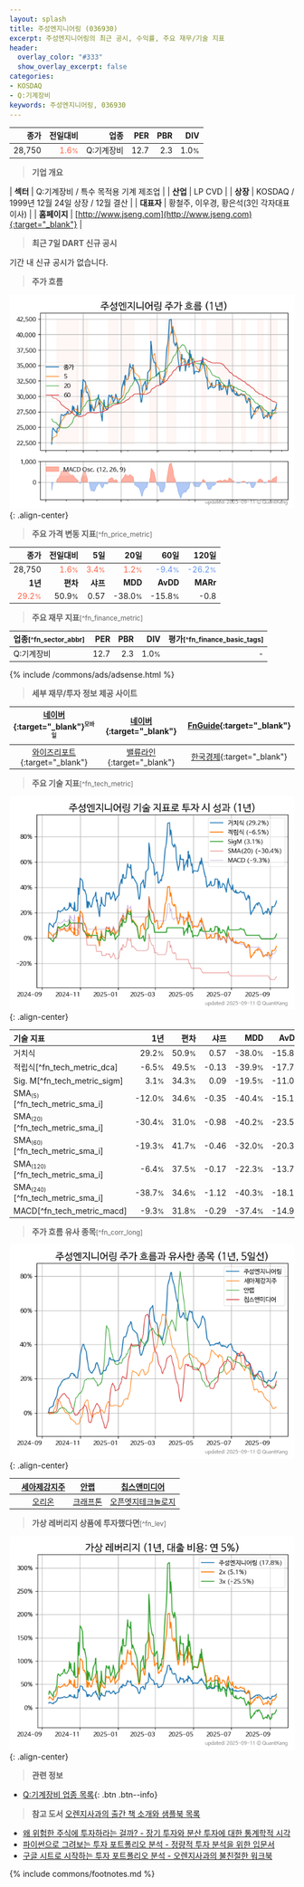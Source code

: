 ```yaml
---
layout: splash
title: 주성엔지니어링 (036930)
excerpt: 주성엔지니어링의 최근 공시, 수익률, 주요 재무/기술 지표
header:
  overlay_color: "#333"
  show_overlay_excerpt: false
categories:
- KOSDAQ
- Q:기계장비
keywords: 주성엔지니어링, 036930
---
```


| **종가** | **전일대비** | **업종** | **PER** | **PBR** | **DIV** |
| -------: | -----------: | -------: | ------: | ------: | ------: |
| 28,750 | <span style="color: tomato">1.6<small>%</small></span> | Q:기계장비 | 12.7 | 2.3 | 1.0<small>%</small> |

<!-- more -->


> **기업 개요**<a id="company"></a>

| <span style="white-space:nowrap;">**섹터**</span> | Q:기계장비 / 특수 목적용 기계 제조업 |
| <span style="white-space:nowrap;">**산업**</span> | LP CVD |
| <span style="white-space:nowrap;">**상장**</span> | KOSDAQ / 1999년 12월 24일 상장 / 12월 결산 |
| <span style="white-space:nowrap;">**대표자**</span> | 황철주, 이우경, 황은석(3인 각자대표이사) |
| <span style="white-space:nowrap;">**홈페이지**</span> | [http://www.jseng.com](http://www.jseng.com){:target="_blank"} |


> **최근 7일 DART 신규 공시**<a id="dart"></a>

기간 내 신규 공시가 없습니다.


> **주가 흐름**<a id="price"></a>

![036930](/stock/images/036930.png){: .align-center}


> **주요 가격 변동 지표**<small>[^fn_price_metric]</small>

| **종가** | **전일대비** | **5일** | **20일** | **60일** | **120일** |
| -------: | -----------: | ------: | -------: | -------: | --------: |
| 28,750 | <span style="color: tomato">1.6<small>%</small></span> | <span style="color: tomato">3.4<small>%</small></span> | <span style="color: tomato">1.2<small>%</small></span> | <span style="color: cornflowerblue">-9.4<small>%</small></span> | <span style="color: cornflowerblue">-26.2<small>%</small></span> |
| **1년** | **편차** | **샤프** | **MDD** | **AvDD** | **MARr** |
| <span style="color: tomato">29.2<small>%</small></span> | 50.9<small>%</small> | 0.57 | -38.0<small>%</small> | -15.8<small>%</small> | -0.8 |


> **주요 재무 지표**<small>[^fn_finance_metric]</small>

| **업종**<small>[^fn_sector_abbr]</small> | **PER** | **PBR** | **DIV** | **평가**<small>[^fn_finance_basic_tags]</small> |
| :--------------------------------------- | ------: | ------: | ------: | ----------------------------------------------: |
| Q:기계장비 | 12.7 | 2.3 | 1.0<small>%</small> | - |



{% include /commons/ads/adsense.html %}

> **세부 재무/투자 정보 제공 사이트**

| [네이버](https://m.stock.naver.com/domestic/stock/036930/finance/summary){:target="_blank"}<sup><small>모바일</small></sup> | [네이버](https://finance.naver.com/item/coinfo.naver?code=036930){:target="_blank"} | [FnGuide](https://comp.fnguide.com/SVO2/ASP/SVD_Invest.asp?gicode=A036930&MenuYn=Y){:target="_blank"} |
| :---: | :---: | :---: |
| [와이즈리포트](https://comp.wisereport.co.kr/company/c1040001.aspx?cmp_cd=036930){:target="_blank"} | [밸류라인](https://www.valueline.co.kr/finance/summary/036930){:target="_blank"} | [한국경제](https://markets.hankyung.com/stock/036930/financial-summary){:target="_blank"} |


> **주요 기술 지표**<small>[^fn_tech_metric]</small>


![036930](/stock/images/036930_tech.png){: .align-center}

| **기술 지표** | **1년** | **편차** | **샤프** | **MDD** | **AvDD** |
| :------------ | ------: | -----------: | -------: | ------: | -------: |
| 거치식 | 29.2<small>%</small> | 50.9<small>%</small> | 0.57 | -38.0<small>%</small> | -15.8<small>%</small> |
| 적립식[^fn_tech_metric_dca] | -6.5<small>%</small> | 49.5<small>%</small> | -0.13 | -39.9<small>%</small> | -17.7<small>%</small> |
| Sig. M[^fn_tech_metric_sigm] | 3.1<small>%</small> | 34.3<small>%</small> | 0.09 | -19.5<small>%</small> | -11.0<small>%</small> |
| SMA<small><sub>(5)</sub></small>[^fn_tech_metric_sma_i] | -12.0<small>%</small> | 34.6<small>%</small> | -0.35 | -40.4<small>%</small> | -15.1<small>%</small> |
| SMA<small><sub>(20)</sub></small>[^fn_tech_metric_sma_i] | -30.4<small>%</small> | 31.0<small>%</small> | -0.98 | -40.2<small>%</small> | -23.5<small>%</small> |
| SMA<small><sub>(60)</sub></small>[^fn_tech_metric_sma_i] | -19.3<small>%</small> | 41.7<small>%</small> | -0.46 | -32.0<small>%</small> | -20.3<small>%</small> |
| SMA<small><sub>(120)</sub></small>[^fn_tech_metric_sma_i] | -6.4<small>%</small> | 37.5<small>%</small> | -0.17 | -22.3<small>%</small> | -13.7<small>%</small> |
| SMA<small><sub>(240)</sub></small>[^fn_tech_metric_sma_i] | -38.7<small>%</small> | 34.6<small>%</small> | -1.12 | -40.3<small>%</small> | -18.1<small>%</small> |
| MACD[^fn_tech_metric_macd] | -9.3<small>%</small> | 31.8<small>%</small> | -0.29 | -37.4<small>%</small> | -14.9<small>%</small> |


> **주가 흐름 유사 종목**<a id="corr"></a><small>[^fn_corr_long]</small>

![036930](/stock/images/036930_corr.png){: .align-center}

|       | [세아제강지주](/003030/) | [안랩](/053800/) | [칩스앤미디어](/094360/) |
| :---: | :------------------------------------: | :------------------------------------: | :------------------------------------: |
|       | [오리온](/271560/) | [크래프톤](/259960/) | [오픈엣지테크놀로지](/394280/) |


> **가상 레버리지 상품에 투자했다면**<a id="2x"></a><small>[^fn_lev]</small>

![036930](/stock/images/036930_2x.png){: .align-center}


> **관련 정보**

- [Q:기계장비 업종 목록](/stats/sector/kosdaq_업종_기계장비_종목/){: .btn .btn--info}

> **참고 도서** [오렌지사과의 출간 책 소개와 샘플북 목록](https://kongdori.tistory.com/691)

- [왜 위험한 주식에 투자하라는 걸까? - 장기 투자와 분산 투자에 대한 통계학적 시각](https://kongdori.tistory.com/421)
- [파이썬으로 그려보는 투자 포트폴리오 분석  - 정량적 투자 분석을 위한 입문서](https://kongdori.tistory.com/643)
- [구글 시트로 시작하는 투자 포트폴리오 분석 - 오렌지사과의 불친절한 워크북](https://kongdori.tistory.com/449)


{% include commons/footnotes.md %}